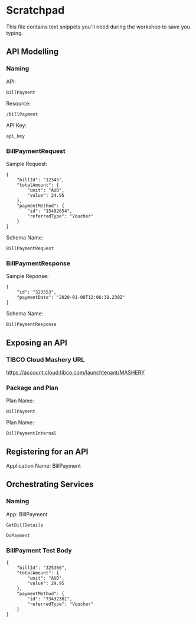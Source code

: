 # Scratchpad

This file contains text snippets you'll need during the workshop to save you typing.

## API Modelling

### Naming

API: 
```
BillPayment
```

Resource:
```
/billPayment
```

API Key:
```
api_key
```

### BillPaymentRequest

Sample Request:
```
{
    "billId": "12345",
    "totalAmount": {
        "unit": "AUD",
        "value": 24.95
    },
    "paymentMethod": {
        "id": "15492654",
        "referredType": "Voucher"
    }
}
```

Schema Name:
```
BillPaymentRequest
```

### BillPaymentResponse

Sample Reponse:
```
{
    "id": "323553",
    "paymentDate": "2020-01-08T12:06:38.230Z"
}
```

Schema Name:
```
BillPaymentResponse
```

## Exposing an API

### TIBCO Cloud Mashery URL
https://account.cloud.tibco.com/launchtenant/MASHERY

### Package and Plan

Plan Name:
```
BillPayment
```

Plan Name:
```
BillPaymentInternal
```

## Registering for an API

Application Name:
BillPayment

## Orchestrating Services

### Naming

App:
BillPayment

```
GetBillDetails
```

```
DoPayment
```

### BillPayment Test Body

```
{
    "billId": "325366",
    "totalAmount": {
        "unit": "AUD",
        "value": 29.95
    },
    "paymentMethod": {
        "id": "73432381",
        "referredType": "Voucher"
    }
}
```
